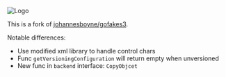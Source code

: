
![Logo](/GoFakeS3.png)

This is a fork of [johannesboyne/gofakes3](https://github.com/johannesboyne/gofakes3).

Notable differences:

* Use modified xml library to handle control chars
* Func `getVersioningConfiguration` will return empty when unversioned
* New func in `backend` interface: `CopyObjcet`
